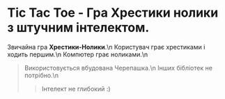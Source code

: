 # Tic Tac Toe - Гра Хрестики нолики з штучним інтелектом.

Звичайна гра **Хрестики-Нолики**.\n
Користувач грає хрестиками і ходить першим.\n
Компютер грає ноликами.\n

> Використовується вбудована Черепашка.\n
> Інших бібліотек не потрібно.\n
> > Інтелект не глибокий :)
